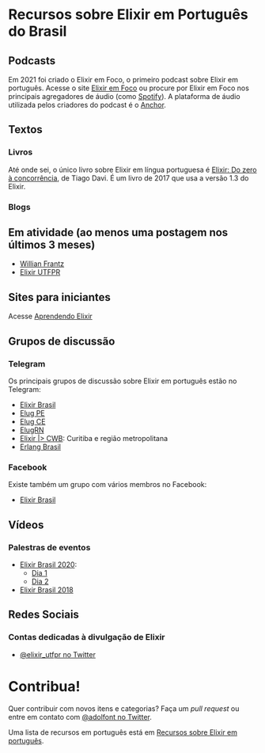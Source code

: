 # Recursos sobre Elixir em Português do Brasil

## Podcasts

Em 2021 foi criado o Elixir em Foco, o primeiro podcast sobre Elixir em português. Acesse o site [Elixir em Foco](http://elixiremfoco.com) ou procure por Elixir em Foco nos principais agregadores de áudio (como [Spotify](https://open.spotify.com/show/43aDX4kajkNCKaCYpGPooJ)). A plataforma de áudio utilizada pelos criadores do podcast é o [Anchor](https://anchor.fm/elixiremfoco/).


## Textos

### Livros

Até onde sei, o único livro sobre Elixir em língua portuguesa é [Elixir: Do zero à concorrência](https://www.casadocodigo.com.br/products/livro-elixir), de Tiago Davi. É um livro de 2017 que usa a versão 1.3 do Elixir.

### Blogs 

## Em atividade (ao menos uma postagem nos últimos 3 meses)

- [Willian Frantz](https://dev.to/wlsf)
- [Elixir UTFPR](https://dev.to/elixir_utfpr)

## Sites para iniciantes

Acesse [Aprendendo Elixir](aprendendo_elixir/index.md)

## Grupos de discussão

### Telegram

Os principais grupos de discussão sobre Elixir em português estão no Telegram: 

- [Elixir Brasil](https://t.me/elixirbr)
- [Elug PE](https://t.me/elugPE)
- [Elug CE](https://t.me/elug_ce)
- [ElugRN](https://t.me/ElugRN) 
- [Elixir \|\> CWB](https://t.me/elixir_cwb): Curitiba e região metropolitana
- [Erlang Brasil](https://t.me/erlangbrasil)


### Facebook 

Existe também um grupo com vários membros no Facebook:

- [Elixir Brasil](https://www.facebook.com/groups/596782640402615/)

## Vídeos

### Palestras de eventos

- [Elixir Brasil 2020](https://2020.elixirbrasil.com/):
  - [Dia 1](https://youtu.be/bG8J9I2XPso)
  - [Dia 2](https://www.youtube.com/watch?v=umFAsOYZrqQ)
- [Elixir Brasil 2018](https://pt-br.eventials.com/locaweb/events/elixir-brasil/)

## Redes Sociais

### Contas dedicadas à divulgação de Elixir

- [@elixir_utfpr no Twitter](https://twitter.com/elixir_utfpr)

# Contribua!

Quer contribuir com novos itens e categorias? Faça um *pull request* ou entre em contato com [@adolfont no Twitter](https://twitter.com/adolfont).

Uma lista de recursos em português está em [Recursos sobre Elixir em português](https://github.com/adolfont/elixir_cop/blob/master/resources/portuguese.md).
